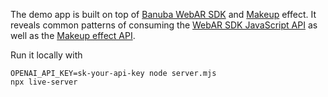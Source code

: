 The demo app is built on top of [Banuba WebAR SDK](https://docs.banuba.com/face-ar-sdk-v1/web/web_overview) and [Makeup](https://docs.banuba.com/face-ar-sdk-v1/effect_api/makeup) effect. It reveals common patterns of consuming the [WebAR SDK JavaScript API](https://docs.banuba.com/face-ar-sdk-v1/generated/typedoc/) as well as the [Makeup effect API](https://docs.banuba.com/face-ar-sdk-v1/effect_api/makeup).

Run it locally with

```
OPENAI_API_KEY=sk-your-api-key node server.mjs
npx live-server
```